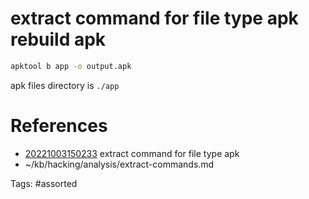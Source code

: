 # extract command for file type apk rebuild apk
```bash
apktool b app -o output.apk
```
apk files directory is `./app`

# References
- [20221003150233](/zet/20221003150233/) extract command for file type apk
- ~/kb/hacking/analysis/extract-commands.md

Tags:
    #assorted

